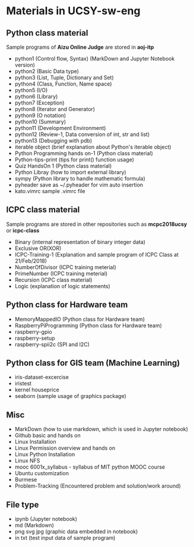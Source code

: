 # Materials in UCSY-sw-eng

## Python class material

Sample programs of **Aizu Online Judge** are stored in **aoj-itp**

- python1 (Control flow, Syntax) (MarkDown and Jupyter Notebook version)
- python2 (Basic Data type)
- python3 (List, Tuple, Dictionary and Set)
- python4 (Class, Function, Name space)
- python5 (I/O)
- python6 (Library)
- python7 (Exception)
- python8 (Iterator and Generator)
- python9 (O notation)
- python10 (Summary)
- python11 (Development Environment)
- python12 (Review-1, Data conversion of int, str and list)
- python13 (Debugging with pdb)
- iterable object (brief explanation about Python's iterable object)
- Python Programming hands on-1 (Python class material)
- Python-tips-print (tips for print() function usage)
- Quiz HandsOn 1 (Python class material)
- Python Libray (how to import external library)
- sympy (Python library to handle mathematic formula)
- pyheader save as ~/.pyheader for vim auto insertion
- kato.vimrc sample .vimrc file

## ICPC class material

Sample programs are stored in other repositories such as **mcpc2018ucsy** or **icpc-class**

- Binary (internal representation of binary integer data)
- Exclusive OR(XOR)
- ICPC-Training-1 (Explanation and sample program of ICPC Class at 21/Feb/2018)
- NumberOfDivisor (ICPC training meterial)
- PrimeNumber (ICPC training meterial)
- Recursion (ICPC class material)
- Logic (explanation of logic statements)

## Python class for Hardware team

- MemoryMappedIO (Python class for Hardware team)
- RaspberryPiProgramming (Python class for Hardware team)
- raspberry-gpio
- raspberry-setup
- raspberry-spii2c (SPI and I2C)

## Python class for GIS team (Machine Learning)

- iris-dataset-excercise
- iristest
- kernel houseprice
- seaborn (sample usage of graphics package)


## Misc

- MarkDown (how to use markdown, which is used in Jupyter notebook)
- Github basic and hands on
- Linux Installation
- Linux Permission overview and hands on
- Linux Python Installation
- Linux NFS
- mooc 6001x\_syllabus - syllabus of MIT python MOOC course
- Ubuntu customization
- Burmese
- Problem-Tracking (Encountered problem and solution/work around)

## File type

- ipynb (Jupyter notebook)
- md (Markdown)
- png svg jpg  (graphic data embedded in notebook)
- in txt (test input data of sample program)

